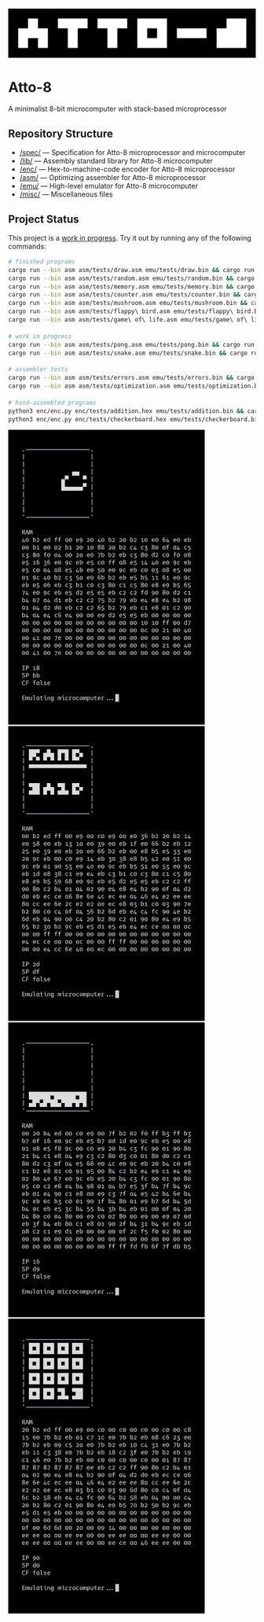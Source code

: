 ![Atto-8 Banner](misc/banner.png)

# Atto-8

A minimalist 8-bit microcomputer with stack-based microprocessor

## Repository Structure

- [/spec/](./spec/) &mdash; Specification for Atto-8 microprocessor and microcomputer
- [/lib/](./lib/) &mdash; Assembly standard library for Atto-8 microcomputer
- [/enc/](./enc/) &mdash; Hex-to-machine-code encoder for Atto-8 microprocessor
- [/asm/](./asm/) &mdash; Optimizing assembler for Atto-8 microprocessor
- [/emu/](./emu/) &mdash; High-level emulator for Atto-8 microcomputer
- [/misc/](./misc/) &mdash; Miscellaneous files

## Project Status

This project is a [work in progress](TODO.md). Try it out by running any of the following commands:

```bash
# finished programs
cargo run --bin asm asm/tests/draw.asm emu/tests/draw.bin && cargo run --bin emu emu/tests/draw.bin
cargo run --bin asm asm/tests/random.asm emu/tests/random.bin && cargo run --bin emu emu/tests/random.bin
cargo run --bin asm asm/tests/memory.asm emu/tests/memory.bin && cargo run --bin emu emu/tests/memory.bin
cargo run --bin asm asm/tests/counter.asm emu/tests/counter.bin && cargo run --bin emu emu/tests/counter.bin
cargo run --bin asm asm/tests/mushroom.asm emu/tests/mushroom.bin && cargo run --bin emu emu/tests/mushroom.bin
cargo run --bin asm asm/tests/flappy\ bird.asm emu/tests/flappy\ bird.bin && cargo run --bin emu emu/tests/flappy\ bird.bin
cargo run --bin asm asm/tests/game\ of\ life.asm emu/tests/game\ of\ life.bin && cargo run --bin emu emu/tests/game\ of\ life.bin

# work in progress
cargo run --bin asm asm/tests/pong.asm emu/tests/pong.bin && cargo run --bin emu emu/tests/pong.bin
cargo run --bin asm asm/tests/snake.asm emu/tests/snake.bin && cargo run --bin emu emu/tests/snake.bin

# assembler tests
cargo run --bin asm asm/tests/errors.asm emu/tests/errors.bin && cargo run --bin emu emu/errors.bin
cargo run --bin asm asm/tests/optimization.asm emu/tests/optimization.bin && cargo run --bin emu emu/tests/optimization.bin

# hand-assembled programs
python3 enc/enc.py enc/tests/addition.hex emu/tests/addition.bin && cargo run --bin emu emu/tests/addition.bin
python3 enc/enc.py enc/tests/checkerboard.hex emu/tests/checkerboard.bin && cargo run --bin emu emu/tests/checkerboard.bin
```

![Game of Life Demo](misc/demos/game%20of%20life.gif) ![Random Demo](misc/demos/random.gif) ![Flappy Bird Demo](misc/demos/flappy%20bird.gif) ![Counter Demo](misc/demos/counter.gif)
